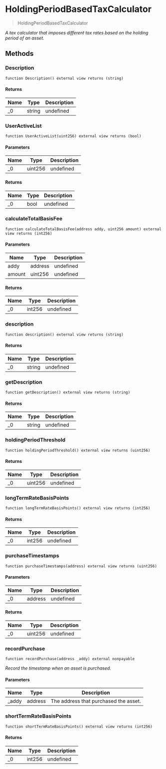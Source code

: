 # HoldingPeriodBasedTaxCalculator



> HoldingPeriodBasedTaxCalculator



*A tax calculator that imposes different tax rates based on the holding period of an asset.*

## Methods

### Description

```solidity
function Description() external view returns (string)
```






#### Returns

| Name | Type | Description |
|---|---|---|
| _0 | string | undefined |

### UserActiveList

```solidity
function UserActiveList(uint256) external view returns (bool)
```





#### Parameters

| Name | Type | Description |
|---|---|---|
| _0 | uint256 | undefined |

#### Returns

| Name | Type | Description |
|---|---|---|
| _0 | bool | undefined |

### calculateTotalBasisFee

```solidity
function calculateTotalBasisFee(address addy, uint256 amount) external view returns (int256)
```





#### Parameters

| Name | Type | Description |
|---|---|---|
| addy | address | undefined |
| amount | uint256 | undefined |

#### Returns

| Name | Type | Description |
|---|---|---|
| _0 | int256 | undefined |

### description

```solidity
function description() external view returns (string)
```






#### Returns

| Name | Type | Description |
|---|---|---|
| _0 | string | undefined |

### getDescription

```solidity
function getDescription() external view returns (string)
```






#### Returns

| Name | Type | Description |
|---|---|---|
| _0 | string | undefined |

### holdingPeriodThreshold

```solidity
function holdingPeriodThreshold() external view returns (uint256)
```






#### Returns

| Name | Type | Description |
|---|---|---|
| _0 | uint256 | undefined |

### longTermRateBasisPoints

```solidity
function longTermRateBasisPoints() external view returns (int256)
```






#### Returns

| Name | Type | Description |
|---|---|---|
| _0 | int256 | undefined |

### purchaseTimestamps

```solidity
function purchaseTimestamps(address) external view returns (uint256)
```





#### Parameters

| Name | Type | Description |
|---|---|---|
| _0 | address | undefined |

#### Returns

| Name | Type | Description |
|---|---|---|
| _0 | uint256 | undefined |

### recordPurchase

```solidity
function recordPurchase(address _addy) external nonpayable
```



*Record the timestamp when an asset is purchased.*

#### Parameters

| Name | Type | Description |
|---|---|---|
| _addy | address | The address that purchased the asset. |

### shortTermRateBasisPoints

```solidity
function shortTermRateBasisPoints() external view returns (int256)
```






#### Returns

| Name | Type | Description |
|---|---|---|
| _0 | int256 | undefined |




